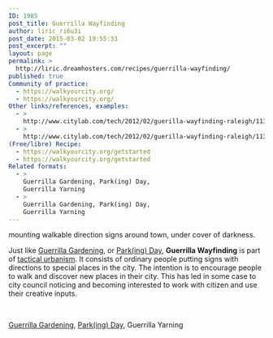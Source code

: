 ```yaml
---
ID: 1985
post_title: Guerrilla Wayfinding
author: liric_ri6u3i
post_date: 2015-03-02 19:55:33
post_excerpt: ""
layout: page
permalink: >
  http://liric.dreamhosters.com/recipes/guerrilla-wayfinding/
published: true
Community of practice:
  - https://walkyourcity.org/
  - https://walkyourcity.org/
Other links/references, examples:
  - >
    http://www.citylab.com/tech/2012/02/guerilla-wayfinding-raleigh/1139/
  - >
    http://www.citylab.com/tech/2012/02/guerilla-wayfinding-raleigh/1139/
(Free/libre) Recipe:
  - https://walkyourcity.org/getstarted
  - https://walkyourcity.org/getstarted
Related formats:
  - >
    Guerrilla Gardening, Park(ing) Day,
    Guerrilla Yarning
  - >
    Guerrilla Gardening, Park(ing) Day,
    Guerrilla Yarning
---
```

mounting walkable direction signs around town, under cover of darkness.

Just like <a title="Guerilla Gardening #Ops" href="http://www.co-creative-recipes.cc/recipes/guerilla-gardening-ops/">Guerrilla Gardening</a>, or <a title="PARK(ing) Day" href="http://www.co-creative-recipes.cc/recipes/parking-day/">Park(ing) Day</a>, <strong>Guerrilla Wayfinding</strong> is part of <a title="Tactical Urbanism" href="http://www.co-creative-recipes.cc/recipes/tactical-urbanism/">tactical urbanism</a>. It consists of ordinary people putting signs with directions to special places in the city. The intention is to encourage people to walk and discover new places in their city. This has led in some case to city council noticing and becoming interested to work with citizen and use their creative inputs.

&nbsp;

<a title="Guerilla Gardening #Ops" href="http://www.co-creative-recipes.cc/recipes/guerilla-gardening-ops/">Guerrilla Gardening</a>, <a title="PARK(ing) Day" href="http://www.co-creative-recipes.cc/recipes/parking-day/">Park(ing) Day</a>, Guerrilla Yarning